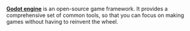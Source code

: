 [**Godot engine**](https://godotengine.org/) is an open-source game framework. It provides a comprehensive set of common tools, so that you can focus on making games without having to reinvent the wheel.
